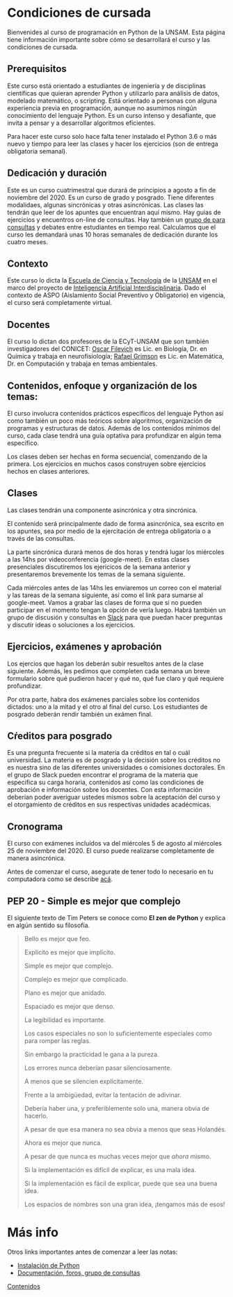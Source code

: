 # Condiciones de cursada

Bienvenides al curso de programación en Python de la UNSAM.
Esta página tiene información importante sobre cómo se desarrollará el curso y las condiciones de cursada.

## Prerequisitos
Este curso está orientado a estudiantes de ingeniería y de disciplinas científicas que quieran aprender Python y utilizarlo para análisis de datos, modelado matemático, o scripting. Está orientado a personas con alguna experiencia previa en programación, aunque no asumimos ningún conocimiento del lenguaje Python. Es un curso intenso y desafiante, que invita a pensar y a desarrollar algoritmos eficientes.

Para hacer este curso solo hace falta tener instalado el Python 3.6 o más nuevo y tiempo para leer las clases y hacer los ejercicios (son de entrega obligatoria semanal).


## Dedicación y duración
Este es un curso cuatrimestral que durará de principios a agosto a fin de noviembre del 2020. Es un curso de grado y posgrado. Tiene diferentes modalidaes, algunas sincrónicas y otras asincrónicas. Las clases las tendrán que leer de los apuntes que encuentran aquí mismo. Hay guias de ejercicios y encuentros on-line de consultas. Hay también un [grupo de para consultas](./Slack.md) y debates entre estudiantes en tiempo real. Calculamos que el curso les demandará unas 10 horas semanales de dedicación durante los cuatro meses.


## Contexto
Este curso lo dicta la [Escuela de Ciencia y Tecnología](http://www.unsam.edu.ar/escuelas/ciencia/) de la [UNSAM](https://www.unsam.edu.ar/) en el marco del proyecto de [Inteligencia Artificial Interdisciplinaria](http://noticias.unsam.edu.ar/2019/09/16/la-unsam-piensa-la-inteligencia-artificial-interdisciplinaria/). Dado el contexto de ASPO (Aislamiento Social Preventivo y Obligatorio) en vigencia, el curso será completamente virtual.

## Docentes
El curso lo dictan dos profesores de la ECyT-UNSAM que son también 
investigadores del CONICET: [Oscar Filevich](http://labning.com.ar/#nosotros) es Lic. en Biología, Dr. en Química y trabaja en neurofisiología; [Rafael Grimson](http://investigadores.unsam.edu.ar/es/investigador/407/Grimson-Rafael) es Lic. en Matemática, Dr. en Computación y trabaja en temas ambientales.


## Contenidos, enfoque y organización de los temas:
El curso involucra contenidos prácticos específicos del lenguaje Python así como también un poco más teóricos sobre algoritmos, organización de programas y estructuras de datos. Además de los contenidos mínimos del curso, cada clase tendrá una guía optativa para profundizar en algún tema específico.

Los clases deben ser hechas en forma secuencial, comenzando de la primera. Los ejercicios en muchos casos construyen sobre ejercicios hechos en clases anteriores.

## Clases

Las clases tendrán una componente asincrónica y otra sincrónica. 

El contenido será principalmente dado de forma asincrónica, sea escrito en los apuntes, sea por medio de la ejercitación de entrega obligatoria o a través de las consultas.

La parte sincrónica durará menos de dos horas y tendrá lugar los miércoles a las 14hs por videoconferencia (google-meet). En estas clases presenciales discutiremos los ejericicos de la semana anterior y presentaremos brevemente los temas de la semana siguiente. 

Cada miércoles antes de las 14hs les enviaremos un correo con el material y las tareas de la semana siguiente, así como el link para sumarse al google-meet. Vamos a grabar las clases de forma que si no pueden participar en el momento tengan la opción de verla luego. Habrá también un grupo de discusión y consultas en [Slack](./Slack.md) para que puedan hacer preguntas y discutir ideas o soluciones a los ejercicios.


## Ejercicios, exámenes y aprobación

Los ejercios que hagan los deberán subir resueltos antes de la clase siguiente. Además, les pedimos que completen cada semana un breve formulario sobre qué pudieron hacer y qué no, qué fue claro y qué requiere profundizar.

Por otra parte, habra dos exámenes parciales sobre los contenidos dictados: uno a la mitad y el otro al final del curso. Los estudiantes de posgrado deberán rendir también un exámen final.

## Cŕeditos para posgrado
Es una pregunta frecuente si la materia da créditos en tal o cuál universidad. La materia es de posgrado y la decisión sobre los créditos no es nuestra sino de las diferentes universidades o comisiones doctorales. En el grupo de Slack pueden encontrar el programa de la materia que especifica su carga horaria, contenidos así como las condiciones de aprobación e información sobre los docentes. Con esta información deberían poder averiguar ustedes mismos sobre la aceptación del curso y el otorgamiento de créditos en sus respectivas unidades acadécmicas.

## Cronograma
El curso con exámenes incluídos va del miércoles 5 de agosto al miércoles 25 de noviembre del 2020. El curso puede realizarse completamente de manera asincrónica. 

Antes de comenzar el curso, asegurate de tener todo lo necesario en tu computadora como se describe [acá](./Instalacion.md).


## PEP 20 - Simple es mejor que complejo

El siguiente texto de Tim Peters se conoce como **El zen de Python** y explica en algún sentido su filosofía.

> Bello es mejor que feo.
> 
> Explícito es mejor que implícito.
> 
> Simple es mejor que complejo.
> 
> Complejo es mejor que complicado.
> 
> Plano es mejor que anidado.
> 
> Espaciado es mejor que denso.
> 
> La legibilidad es importante.
> 
> Los casos especiales no son lo suficientemente especiales como para romper 
> las reglas.
> 
> Sin embargo la practicidad le gana a la pureza.
> 
> Los errores nunca deberían pasar silenciosamente.
> 
> A menos que se silencien explícitamente.
> 
> Frente a la ambigüedad, evitar la tentación de adivinar.
> 
> Debería haber una, y preferiblemente solo una, manera obvia de hacerlo.
> 
> A pesar de que esa manera no sea obvia a menos que seas Holandés.
> 
> Ahora es mejor que nunca.
> 
> A pesar de que nunca es muchas veces mejor que *ahora* mismo.
> 
> Si la implementación es difícil de explicar, es una mala idea.
> 
> Si la implementación es fácil de explicar, puede que sea una buena idea.
> 
> Los espacios de nombres son una gran idea, ¡tengamos más de esos!


# Más info

Otros links importantes antes de comenzar a leer las notas:
* [Instalación de Python](./Instalacion.md)
* [Documentación, foros, grupo de consultas](./Slack.md)

[Contenidos](Contenidos.md)



